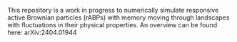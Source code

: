 This repository is a work in progress to numerically simulate responsive active Brownian particles (rABPs) with memory moving through landscapes with fluctuations in their physical properties. An overview can be found here: arXiv:2404.01944
